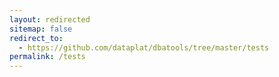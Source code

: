 ```yaml
---
layout: redirected
sitemap: false
redirect_to:
  - https://github.com/dataplat/dbatools/tree/master/tests
permalink: /tests
---
```

